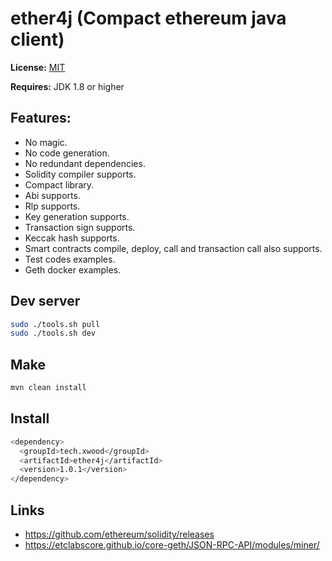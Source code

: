 # ether4j (Compact ethereum java client)

**License:** [MIT](https://opensource.org/licenses/MIT)

**Requires:** JDK 1.8 or higher

## Features:
* No magic.
* No code generation.
* No redundant dependencies.
* Solidity compiler supports.
* Compact library.
* Abi supports.
* Rlp supports.
* Key generation supports.
* Transaction sign supports.
* Keccak hash supports.
* Smart contracts compile, deploy, call and transaction call also supports.
* Test codes examples. 
* Geth docker examples.

## Dev server
```sh
sudo ./tools.sh pull
sudo ./tools.sh dev
```

## Make
```sh
mvn clean install
```

## Install
```sh
<dependency>
  <groupId>tech.xwood</groupId>
  <artifactId>ether4j</artifactId>
  <version>1.0.1</version>
</dependency>
```

## Links
* https://github.com/ethereum/solidity/releases
* https://etclabscore.github.io/core-geth/JSON-RPC-API/modules/miner/

